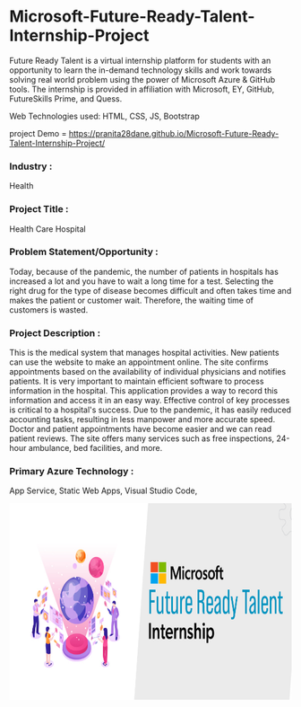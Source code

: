# Microsoft-Future-Ready-Talent-Internship-Project

Future Ready Talent is a virtual internship platform for students with an opportunity to learn the in-demand technology skills and work towards solving real world problem using the power of Microsoft Azure & GitHub tools. The internship is provided in affiliation with Microsoft, EY, GitHub, FutureSkills Prime, and Quess.

Web Technologies used: HTML, CSS, JS, Bootstrap

project Demo = https://pranita28dane.github.io/Microsoft-Future-Ready-Talent-Internship-Project/

### Industry :  
Health

### Project Title :
Health Care Hospital

### Problem Statement/Opportunity :
Today, because of the pandemic, the number of patients in hospitals has increased a lot and you have to wait a long time for a test. Selecting the right drug for the type of disease becomes difficult and often takes time and makes the patient or customer wait. Therefore, the waiting time of customers is wasted.

### Project Description :
This is the medical system that manages hospital activities. New patients can use the website to make an appointment online. The site confirms appointments based on the availability of individual physicians and notifies patients. It is very important to maintain efficient software to process information in the hospital. This application provides a way to record this information and access it in an easy way. Effective control of key processes is critical to a hospital's success. Due to the pandemic, it has easily reduced accounting tasks, resulting in less manpower and more accurate speed. Doctor and patient appointments have become easier and we can read patient reviews. The site offers many services such as free inspections, 24-hour ambulance, bed facilities, and more.


### Primary Azure Technology :
App Service, Static Web Apps, Visual Studio Code,

<img src="https://github.com/pranita28Dane/Microsoft-Future-Ready-Talent-Internship-Project/blob/master/FRT.jpeg" width="700" height= "350">
